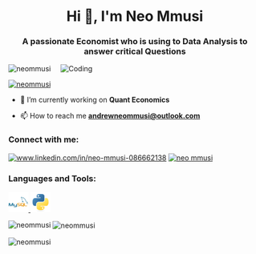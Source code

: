 <h1 align="center">Hi 👋, I'm Neo Mmusi</h1>
<h3 align="center">A passionate Economist who is using to Data Analysis to answer critical Questions</h3>
<img align="right" alt="Coding" width="400" src="https://surfingthecode.com/img/python.gif">

<p align="left"> <img src="https://komarev.com/ghpvc/?username=neommusi&label=Profile%20views&color=0e75b6&style=flat" alt="neommusi" /> </p>

<p align="left"> <a href="https://github.com/ryo-ma/github-profile-trophy"><img src="https://github-profile-trophy.vercel.app/?username=neommusi" alt="neommusi" /></a> </p>

- 🔭 I’m currently working on **Quant Economics**

- 📫 How to reach me **andrewneommusi@outlook.com**

<h3 align="left">Connect with me:</h3>
<p align="left">
<a href="https://linkedin.com/in/www.linkedin.com/in/neo-mmusi-086662138" target="blank"><img align="center" src="https://raw.githubusercontent.com/rahuldkjain/github-profile-readme-generator/master/src/images/icons/Social/linked-in-alt.svg" alt="www.linkedin.com/in/neo-mmusi-086662138" height="30" width="40" /></a>
<a href="https://kaggle.com/neo mmusi" target="blank"><img align="center" src="https://raw.githubusercontent.com/rahuldkjain/github-profile-readme-generator/master/src/images/icons/Social/kaggle.svg" alt="neo mmusi" height="30" width="40" /></a>
</p>

<h3 align="left">Languages and Tools:</h3>
<p align="left"> <a href="https://www.mysql.com/" target="_blank" rel="noreferrer"> <img src="https://raw.githubusercontent.com/devicons/devicon/master/icons/mysql/mysql-original-wordmark.svg" alt="mysql" width="40" height="40"/> </a> <a href="https://www.python.org" target="_blank" rel="noreferrer"> <img src="https://raw.githubusercontent.com/devicons/devicon/master/icons/python/python-original.svg" alt="python" width="40" height="40"/> </a> </p>

<p><img align="left" src="https://github-readme-stats.vercel.app/api/top-langs?username=neommusi&show_icons=true&locale=en&layout=compact" alt="neommusi" /></p>

<p>&nbsp;<img align="center" src="https://github-readme-stats.vercel.app/api?username=neommusi&show_icons=true&locale=en" alt="neommusi" /></p>

<p><img align="center" src="https://github-readme-streak-stats.herokuapp.com/?user=neommusi&" alt="neommusi" /></p>
